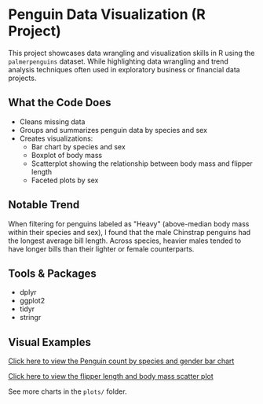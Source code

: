 # Penguin Data Visualization (R Project)

This project showcases data wrangling and visualization skills in R using the `palmerpenguins` dataset. 
While highlighting data wrangling and trend analysis techniques often used in exploratory business or financial data projects.

## What the Code Does

- Cleans missing data
- Groups and summarizes penguin data by species and sex
- Creates visualizations:
  - Bar chart by species and sex
  - Boxplot of body mass
  - Scatterplot showing the relationship between body mass and flipper length
  - Faceted plots by sex

## Notable Trend

When filtering for penguins labeled as "Heavy" (above-median body mass within their species and sex), I found that the male Chinstrap penguins had the longest average bill length. Across species, heavier males tended to have longer bills than their lighter or female counterparts.

## Tools & Packages
- dplyr
- ggplot2
- tidyr
- stringr

## Visual Examples
[Click here to view the Penguin count by species and gender bar chart](https://github.com/Kaliayadews/R-projects/blob/main/plots/bar_plot_flipper_species.png)

[Click here to view the flipper length and body mass scatter plot](https://github.com/Kaliayadews/R-projects/blob/main/plots/scatter_plot.png)


See more charts in the `plots/` folder.


